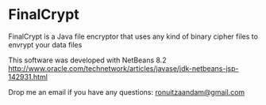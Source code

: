 # FinalCrypt

FinalCrypt is a Java file encryptor that uses any kind of binary cipher files to envrypt your data files

This software was developed with NetBeans 8.2
http://www.oracle.com/technetwork/articles/javase/jdk-netbeans-jsp-142931.html

Drop me an email if you have any questions: ronuitzaandam@gmail.com